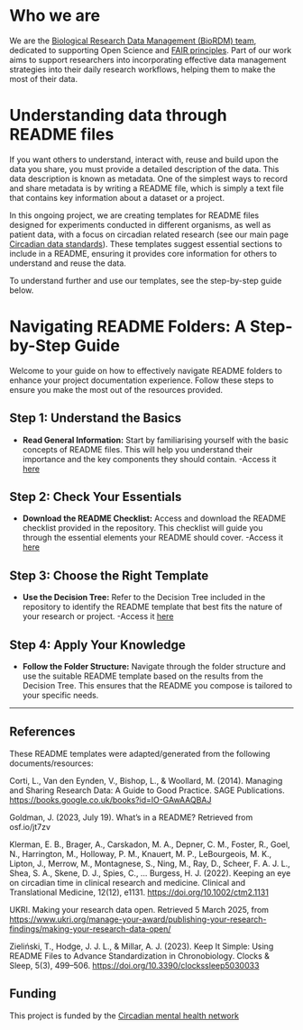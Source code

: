 # Who we are 
We are the [Biological Research Data Management (BioRDM) team](https://biology.ed.ac.uk/research/facilities/research-data-management), dedicated to supporting Open Science and [FAIR principles](https://www.go-fair.org/fair-principles/). Part of our work aims to support researchers into incorporating effective data management strategies into their daily research workflows, helping them to make the most of their data. 

# Understanding data through README files
If you want others to understand, interact with, reuse and build upon the data you share, you must provide a detailed description of the data. This data description is known as metadata. One of the simplest ways to record and share metadata is by writing a README file, which is simply a text file that contains key information about a dataset or a project. 

In this ongoing project, we are creating templates for README files designed for experiments conducted in different organisms, as well as patient data, with a focus on circadian related research (see our main page [Circadian data standards](https://github.com/circadianmentalhealth/circadian-data-standards)). These templates suggest essential sections to include in a README, ensuring it provides core information for others to understand and reuse the data.

To understand further and use our templates, see the step-by-step guide below. 

# Navigating README Folders: A Step-by-Step Guide

Welcome to your guide on how to effectively navigate README folders to enhance your project documentation experience. Follow these steps to ensure you make the most out of the resources provided.

## Step 1: Understand the Basics
- **Read General Information:** Start by familiarising yourself with the basic concepts of README files. This will help you understand their importance and the key components they should contain.
  -Access it [here](https://github.com/circadianmentalhealth/circadian-data-standards/tree/main/README-Templates/1-%20General%20Information%20%26%20Instruction)

## Step 2: Check Your Essentials
- **Download the README Checklist:** Access and download the README checklist provided in the repository. This checklist will guide you through the essential elements your README should cover.
  -Access it [here](https://github.com/circadianmentalhealth/circadian-data-standards/blob/main/README-Templates/1-%20General%20Information%20%26%20Instruction/README%20Checklist.png)

## Step 3: Choose the Right Template
- **Use the Decision Tree:** Refer to the Decision Tree included in the repository to identify the README template that best fits the nature of your research or project.
  -Access it [here](https://circadianmentalhealth.github.io/circadian-data-standards/readme-templates.html)

## Step 4: Apply Your Knowledge
- **Follow the Folder Structure:** Navigate through the folder structure and use the suitable README template based on the results from the Decision Tree. This ensures that the README you compose is tailored to your specific needs.

----
## References 
These README templates were adapted/generated from the following documents/resources:

  Corti, L., Van den Eynden, V., Bishop, L., & Woollard, M. (2014). Managing and Sharing Research Data: A Guide to Good Practice. SAGE Publications. https://books.google.co.uk/books?id=lO-GAwAAQBAJ

  Goldman, J. (2023, July 19). What’s in a README? Retrieved from osf.io/jt7zv
  
  Klerman, E. B., Brager, A., Carskadon, M. A., Depner, C. M., Foster, R., Goel, N., Harrington, M., Holloway, P. M., Knauert, M. P., LeBourgeois, M. K., Lipton, J., Merrow, M., Montagnese, S., Ning, M., Ray, D., Scheer, F. A. J. L., Shea, S. A., Skene, D. J., Spies, C., … Burgess, H. J. (2022). Keeping an eye on circadian time in clinical research and medicine. Clinical and Translational Medicine, 12(12), e1131. https://doi.org/10.1002/ctm2.1131

  UKRI. Making your research data open. Retrieved 5 March 2025, from https://www.ukri.org/manage-your-award/publishing-your-research-findings/making-your-research-data-open/

  Zieliński, T., Hodge, J. J. L., & Millar, A. J. (2023). Keep It Simple: Using README Files to Advance Standardization in Chronobiology. Clocks & Sleep, 5(3), 499–506. https://doi.org/10.3390/clockssleep5030033

## Funding 
This project is funded by the [Circadian mental health network](https://www.circadianmentalhealth.org/)

